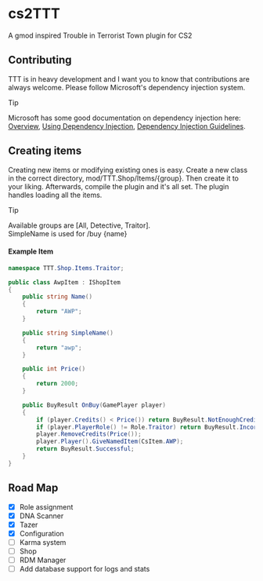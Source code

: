 # cs2TTT
A gmod inspired Trouble in Terrorist Town plugin for CS2

[//]: # (## Items & Shop)

[//]: # (You can open the shop with the `css_shop` command.)

[//]: # ()
[//]: # (You can buy items during the game by using the `css_buy <itemName>` command, where you replace `<itemName>` with the _itemName_ of the item of your choice.)

[//]: # ()
[//]: # (Below is a list of currently added items, an explanation of **what they do** &#40;still to be added&#41;, which **team** can buy them, their **price** and their **itemName** )

[//]: # ()
[//]: # (| Item              | Use     | Team      | Price | itemName   |)

[//]: # (| :---------------- | :------ | :-------: | :---: | :--------: |)

[//]: # (| AK47              |    -    | Traitor   | 500   | ak47       |)

[//]: # (| AWP               |    -    | Traitor   | 2000  | awp        |)

[//]: # (| Wall Hack         |    -    | Traitor   | 1000  | wallhack   |)

[//]: # (| Taser             |    -    | Detective | 1000  | taser      |)

[//]: # (| DNA Scanner       |    -    | Detective | 1000  | dnascanner |)

[//]: # ()
[//]: # (## Commands)

[//]: # ()
[//]: # (### In-Game)

[//]: # (* `css_shop` Opens the shop menu )

[//]: # (* `css_buy <itemName>` Buys the specified item if you have enough money &#40;e.g. `css_buy ak47` or `css_buy wallhack`&#41;)

[//]: # ()
[//]: # (### Console)

[//]: # (* `css_roles` = Get the roles of all players)

## Contributing
TTT is in heavy development and I want you to know that contributions are always welcome. Please follow Microsoft's dependency injection system.

> [!TIP]
> Microsoft has some good documentation on dependency injection here: 
> [Overview](https://learn.microsoft.com/en-us/dotnet/core/extensions/dependency-injection),
> [Using Dependency Injection](https://learn.microsoft.com/en-us/dotnet/core/extensions/dependency-injection-usage),
> [Dependency Injection Guidelines](https://learn.microsoft.com/en-us/dotnet/core/extensions/dependency-injection-guidelines).

## Creating items

Creating new items or modifying existing ones is easy. Create a new class in the correct directory, mod/TTT.Shop/Items/{group}. Then create it to your liking. Afterwards, compile the plugin and it's all set. The plugin handles loading all the items.

> [!TIP]
> Available groups are [All, Detective, Traitor]. <br>
> SimpleName is used for /buy {name}

#### Example Item
```c#
namespace TTT.Shop.Items.Traitor;

public class AwpItem : IShopItem
{
    public string Name()
    {
        return "AWP";
    }

    public string SimpleName()
    {
        return "awp";
    }

    public int Price()
    {
        return 2000;
    }

    public BuyResult OnBuy(GamePlayer player)
    {
        if (player.Credits() < Price()) return BuyResult.NotEnoughCredits;
        if (player.PlayerRole() != Role.Traitor) return BuyResult.IncorrectRole;
        player.RemoveCredits(Price());
        player.Player().GiveNamedItem(CsItem.AWP);
        return BuyResult.Successful;
    }
}
```

## Road Map
- [x] Role assignment
- [x] DNA Scanner
- [x] Tazer
- [x] Configuration
- [ ] Karma system
- [ ] Shop
- [ ] RDM Manager
- [ ] Add database support for logs and stats
